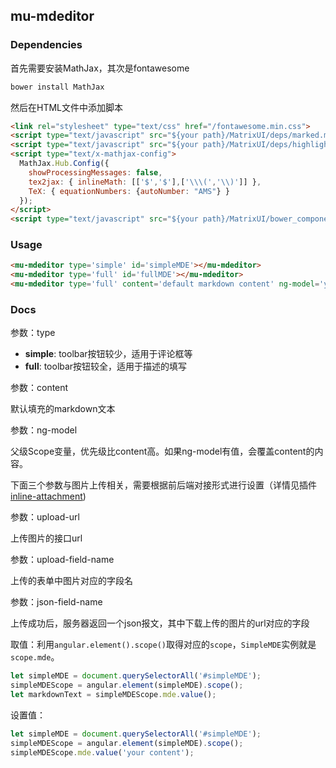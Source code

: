## mu-mdeditor

### Dependencies

首先需要安装MathJax，其次是fontawesome

```bash
bower install MathJax
```

然后在HTML文件中添加脚本

```html
<link rel="stylesheet" type="text/css" href="/fontawesome.min.css">
<script type="text/javascript" src="${your path}/MatrixUI/deps/marked.min.js"></script>
<script type="text/javascript" src="${your path}/MatrixUI/deps/highlight.pack.min.js"></script>
<script type="text/x-mathjax-config">
  MathJax.Hub.Config({
    showProcessingMessages: false,
    tex2jax: { inlineMath: [['$','$'],['\\\(','\\)']] },
    TeX: { equationNumbers: {autoNumber: "AMS"} }
  });
</script>
<script type="text/javascript" src="${your path}/MatrixUI/bower_components/MathJax/MathJax.js"></script>
```

### Usage

```html
<mu-mdeditor type='simple' id='simpleMDE'></mu-mdeditor>
<mu-mdeditor type='full' id='fullMDE'></mu-mdeditor>
<mu-mdeditor type='full' content='default markdown content' ng-model='your scope variable' upload-url='/' upload-field-name='image' json-field-name='downloadUrl'></mu-mdeditor>
```

### Docs

参数：type

* **simple**: toolbar按钮较少，适用于评论框等
* **full**: toolbar按钮较全，适用于描述的填写

参数：content

默认填充的markdown文本

参数：ng-model

父级Scope变量，优先级比content高。如果ng-model有值，会覆盖content的内容。

下面三个参数与图片上传相关，需要根据前后端对接形式进行设置（详情见插件[inline-attachment](http://inlineattachment.readthedocs.io/en/latest/pages/configuration.html))

参数：upload-url

上传图片的接口url

参数：upload-field-name

上传的表单中图片对应的字段名

参数：json-field-name

上传成功后，服务器返回一个json报文，其中下载上传的图片的url对应的字段

取值：利用`angular.element().scope()`取得对应的`scope`，`SimpleMDE`实例就是`scope.mde`。

```js
let simpleMDE = document.querySelectorAll('#simpleMDE');
simpleMDEScope = angular.element(simpleMDE).scope();
let markdownText = simpleMDEScope.mde.value();
```

设置值：

```js
let simpleMDE = document.querySelectorAll('#simpleMDE');
simpleMDEScope = angular.element(simpleMDE).scope();
simpleMDEScope.mde.value('your content');
```
